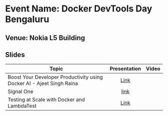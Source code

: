 # Event Name: Docker DevTools Day Bengaluru

## Venue: Nokia L5 Building

## Slides


| Topic        | Presentation          | Video  |
| ------------- |:-------------:| -----:|
| Boost Your Developer Productivity using Docker AI - Ajeet Singh Raina | [Link](https://github.com/collabnix/dockerbangalore/blob/master/slides/March20-Devtools-day-bengaluru/Docker%20DevTools%20Day%20Bengaluru.pdf) |  |
| Signal One| [link](https://github.com/collabnix/dockerbangalore/blob/master/slides/March20-Devtools-day-bengaluru/Signal0nePresentation.pdf)||
|Testing at Scale with Docker and LambdaTest| [Link](https://github.com/SparshKesari/dockerbangalore/blob/master/slides/March20-Devtools-day-bengaluru/Testing%20at%20Scale%20with%20Docker%20and%20LambdaTest.pptx)||


